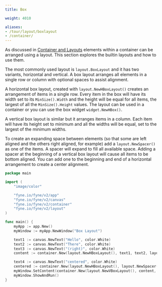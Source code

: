 ```yaml
---
title: Box

weight: 4010

aliases:
- /tour/layout/boxlayout
- /container/
---
```


As discussed in [Container and Layouts](/explore/container) elements
within a container can be arranged using a layout. This section explores
the builtin layouts and how to use them.

The most commonly used layout is `layout.BoxLayout` and it has two variants,
horizontal and vertical. A box layout arranges all elements in a single
row or column with optional spaces to assist alignment.

A horizontal box layout, created with `layout.NewHBoxLayout()` creates
an arrangement of items in a single row. Every item in the box will
have its width set to its `MinSize().Width` and the height will be
equal for all items, the largest of all the `MinSize().Height` values.
The layout can be used in a container or you can use the box widget
`widget.NewHBox()`.

A vertical box layout is similar but it arranges items in a column.
Each item will have its height set to minimum and all the widths will
be equal, set to the largest of the minimum widths.

To create an expanding space between elements (so that some are left
aligned and the others right aligned, for example) add a `layout.NewSpacer()`
as one of the items. A spacer will expand to fill all available space.
Adding a spacer at the beginning of a vertical box layout will cause
all items to be bottom aligned. You can add one to the beginning and
end of a horizontal arrangement to create a center alignment.

```go
package main

import (
	"image/color"

	"fyne.io/fyne/v2/app"
	"fyne.io/fyne/v2/canvas"
	"fyne.io/fyne/v2/container"
	"fyne.io/fyne/v2/layout"
)

func main() {
	myApp := app.New()
	myWindow := myApp.NewWindow("Box Layout")

	text1 := canvas.NewText("Hello", color.White)
	text2 := canvas.NewText("There", color.White)
	text3 := canvas.NewText("(right)", color.White)
	content := container.New(layout.NewHBoxLayout(), text1, text2, layout.NewSpacer(), text3)

	text4 := canvas.NewText("centered", color.White)
	centered := container.New(layout.NewHBoxLayout(), layout.NewSpacer(), text4, layout.NewSpacer())
	myWindow.SetContent(container.New(layout.NewVBoxLayout(), content, centered))
	myWindow.ShowAndRun()
}
```
